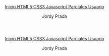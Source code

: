 <!-- formato <header> del index -->

<header>
        <nav class="nav">
            <div class="enlaces-header">
                <a href="#Inicio"><i class="fa-solid fa-house"></i>
                    Inicio
                </a>
                <a href="#HTML5"><i class="fa-brands fa-html5"></i>
                    HTML5
                </a>
                <a href="#CSS3"><i class="fa-brands fa-css3-alt"></i>
                    CSS3
                </a>
                <a href="#Javascript"><i class="fa-solid fa-fire"></i>
                    Javascript
                </a>
                <a href="#parciales"><i class="fa-solid fa-book-open-reader"></i>
                    Parciales
                </a>
                <a href="html/form_User.html"><i class="fa-solid fa-user"></i>
                    Usuario
                </a>
            </div>
            <div class="hamburguer">
                <i class="fa-solid fa-bars hamburgueri"></i>
                <p>Jordy Prada</p>
            </div>
        </nav>
    </header>

<!-- formato <header> para archivos dentro de la carpeta html -->
<header>
        <nav class="nav">
            <div class="enlaces-header">
                <a href="../index.html"><i class="fa-solid fa-house"></i>
                    Inicio
                </a>
                <a href="#HTML5"><i class="fa-brands fa-html5"></i>
                    HTML5
                </a>
                <a href="../index.html#CSS3"><i class="fa-brands fa-css3-alt"></i>
                    CSS3
                </a>
                <a href="#Javascript"><i class="fa-solid fa-fire"></i>
                    Javascript
                </a>
                <a href="../index.html#parciales"><i class="fa-solid fa-book-open-reader"></i>
                    Parciales
                </a>
                <a href="../html/form_User.html"><i class="fa-solid fa-user"></i>
                    Usuario
                </a>
            </div>
            <div class="hamburguer">
                <i class="fa-solid fa-bars hamburgueri"></i>
                <p>Jordy Prada</p>
            </div>
        </nav>
    </header>
